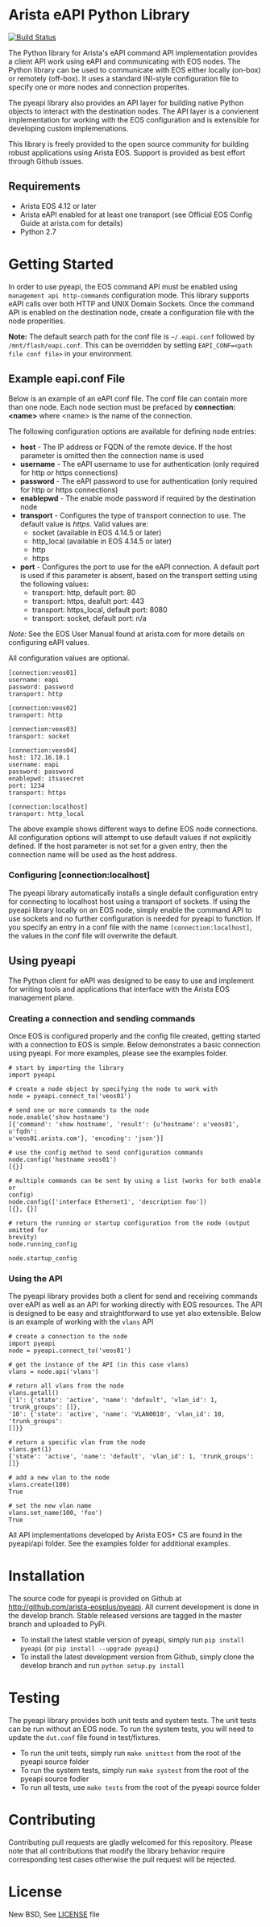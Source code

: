 # Arista eAPI Python Library

[![Build
Status](https://travis-ci.org/arista-eosplus/pyeapi.svg?branch=develop)](https://travis-ci.org/arista-eosplus/pyeapi)

The Python library for Arista's eAPI command API implementation provides a
client API work using eAPI and communicating with EOS nodes.  The Python
library can be used to communicate with EOS either locally (on-box) or remotely
(off-box).  It uses a standard INI-style configuration file to specify one or
more nodes and connection properites.

The pyeapi library also provides an API layer for building native Python
objects to interact with the destination nodes.  The API layer is a convienent
implementation for working with the EOS configuration and is extensible for
developing custom implemenations.

This library is freely provided to the open source community for building
robust applications using Arista EOS.  Support is provided as best effort
through Github issues.

## Requirements

* Arista EOS 4.12 or later
* Arista eAPI enabled for at least one transport (see Official EOS Config Guide
  at arista.com for details)
* Python 2.7

# Getting Started
In order to use pyeapi, the EOS command API must be enabled using ``management
api http-commands`` configuration mode.  This library supports eAPI calls over
both HTTP and UNIX Domain Sockets.  Once the command API is enabled on the
destination node, create a configuration file with the node properities. 

**Note:** The default search path for the conf file is ``~/.eapi.conf``
followed by ``/mnt/flash/eapi.conf``.  This can be overridden by setting
``EAPI_CONF=<path file conf file>`` in your environment.

## Example eapi.conf File
Below is an example of an eAPI conf file.  The conf file can contain more than
one node.  Each node section must be prefaced by **connection:\<name\>** where
\<name\> is the name of the connection.

The following configuration options are available for defining node entries:

* **host** - The IP address or FQDN of the remote device.  If the host
  parameter is omitted then the connection name is used
* **username** - The eAPI username to use for authentication (only required for
  http or https connections)
* **password** - The eAPI password to use for authentication (only required for
  http or https connections)
* **enablepwd** - The enable mode password if required by the destination node
* **transport** - Configures the type of transport connection to use.  The
  default value is _https_.  Valid values are:
    * socket (available in EOS 4.14.5 or later)
    * http_local (available in EOS 4.14.5 or later)
    * http
    * https  
* **port** - Configures the port to use for the eAPI connection.  A default
  port is used if this parameter is absent, based on the transport setting
using the following values:
    * transport: http, default port: 80
    * transport: https, deafult port: 443
    * transport: https_local, default port: 8080
    * transport: socket, default port: n/a


_Note:_ See the EOS User Manual found at arista.com for more details on
configuring eAPI values.

All configuration values are optional. 

```
[connection:veos01]
username: eapi
password: password
transport: http

[connection:veos02]
transport: http

[connection:veos03]
transport: socket

[connection:veos04]
host: 172.16.10.1
username: eapi
password: password
enablepwd: itsasecret
port: 1234
transport: https

[connection:localhost]
transport: http_local
```

The above example shows different ways to define EOS node connections.  All
configuration options will attempt to use default values if not explicitly
defined.  If the host parameter is not set for a given entry, then the
connection name will be used as the host address.

### Configuring \[connection:localhost]

The pyeapi library automatically installs a single default configuration entry
for connecting to localhost host using a transport of sockets.  If using the
pyeapi library locally on an EOS node, simply enable the command API to use
sockets and no further configuration is needed for pyeapi to function.  If you
specify an entry in a conf file with the name ``[connection:localhost]``, the
values in the conf file will overwrite the default.

## Using pyeapi
The Python client for eAPI was designed to be easy to use and implement for
writing tools and applications that interface with the Arista EOS management
plane.  

### Creating a connection and sending commands
Once EOS is configured properly and the config file created, getting started
with a connection to EOS is simple.  Below demonstrates a basic connection
using pyeapi.  For more examples, please see the examples folder.

```
# start by importing the library
import pyeapi

# create a node object by specifying the node to work with
node = pyeapi.connect_to('veos01')

# send one or more commands to the node
node.enable('show hostname')
[{'command': 'show hostname', 'result': {u'hostname': u'veos01', u'fqdn':
u'veos01.arista.com'}, 'encoding': 'json'}]

# use the config method to send configuration commands
node.config('hostname veos01')
[{}]

# multiple commands can be sent by using a list (works for both enable or
config)
node.config(['interface Ethernet1', 'description foo'])
[{}, {}]

# return the running or startup configuration from the node (output omitted for
brevity)
node.running_config

node.startup_config
```

### Using the API

The pyeapi library provides both a client for send and receiving commands over
eAPI as well as an API for working directly with EOS resources.   The API is
designed to be easy and straightforward to use yet also extensible.  Below is
an example of working with the ``vlans`` API

```
# create a connection to the node
import pyeapi
node = pyeapi.connect_to('veos01')

# get the instance of the API (in this case vlans)
vlans = node.api('vlans')

# return all vlans from the node
vlans.getall()
{'1': {'state': 'active', 'name': 'default', 'vlan_id': 1, 'trunk_groups': []},
'10': {'state': 'active', 'name': 'VLAN0010', 'vlan_id': 10, 'trunk_groups':
[]}}

# return a specific vlan from the node
vlans.get(1)
{'state': 'active', 'name': 'default', 'vlan_id': 1, 'trunk_groups': []}

# add a new vlan to the node
vlans.create(100)
True

# set the new vlan name
vlans.set_name(100, 'foo')
True
```

All API implementations developed by Arista EOS+ CS are found in the pyeapi/api
folder.  See the examples folder for additional examples.

# Installation

The source code for pyeapi is provided on Github at
http://github.com/arista-eosplus/pyeapi.  All current development is done in
the develop branch.  Stable released versions are tagged in the master branch
and uploaded to PyPi.

* To install the latest stable version of pyeapi, simply run ``pip install
  pyeapi`` (or ``pip install --upgrade pyeapi``)
* To install the latest development version from Github, simply clone the
  develop branch and run ``python setup.py install``

# Testing
The pyeapi library provides both unit tests and system tests.  The unit tests
can be run without an EOS node.  To run the system tests, you will need to
update the ``dut.conf`` file found in test/fixtures.  

* To run the unit tests, simply run ``make unittest`` from the root of the
  pyeapi source folder
* To run the system tests, simply run ``make systest`` from the root of the
  pyeapi source fodler
* To run all tests, use ``make tests`` from the root of the pyeapi source
  folder


# Contributing

Contributing pull requests are gladly welcomed for this repository.  Please
note that all contributions that modify the library behavior require
corresponding test cases otherwise the pull request will be rejected.  

# License

New BSD, See [LICENSE](LICENSE) file


